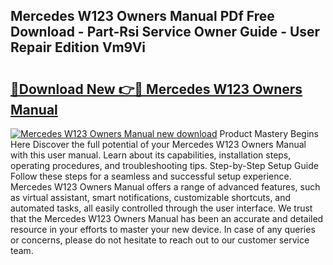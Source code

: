 ## Mercedes W123 Owners Manual PDf Free Download - Part-Rsi Service Owner Guide - User Repair Edition Vm9Vi

# <h2><a href="http://cf17797.oget.top/?id=Mercedes+W123+Owners+Manual">🔗Download New 👉🔴 Mercedes W123 Owners Manual</a></h2>

[![Mercedes W123 Owners Manual new download](https://i.imgur.com/5g1atiW.png)](http://cf17797.oget.top/?id=Mercedes+W123+Owners+Manual)
Product Mastery Begins Here Discover the full potential of your Mercedes W123 Owners Manual with this user manual. Learn about its capabilities, installation steps, operating procedures, and troubleshooting tips. Step-by-Step Setup Guide Follow these steps for a seamless and successful setup experience. Mercedes W123 Owners Manual offers a range of advanced features, such as virtual assistant, smart notifications, customizable shortcuts, and automated tasks, all easily controlled through the user interface. We trust that the Mercedes W123 Owners Manual has been an accurate and detailed resource in your efforts to master your new device. In case of any queries or concerns, please do not hesitate to reach out to our customer service team.
